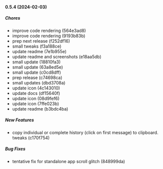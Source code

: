 #### 0.5.4 (2024-02-03)

##### Chores

*  improve code rendering (564e3ad8)
*  improve code rendering (9193b83b)
*  prep next release (f252df16)
*  small tweaks (f3a188ce)
*  update readme (7e1b955e)
*  update readme and screenshots (e18aa5db)
*  small update (18810fa3)
*  small update (63a8ed5e)
*  small update (c0cd8dff)
*  prep release (c74698ca)
*  small updates (dbd3708a)
*  update icon (4c143010)
*  update docs (df15640f)
*  update icon (08d9fef6)
*  update icon (7ffe023b)
*  update readme (b3bdc4ba)

##### New Features

*  copy individual or complete history (click on first message) to clipboard. tweaks (c170f754)

##### Bug Fixes

*  tentative fix for standalone app scroll glitch (848999da)

